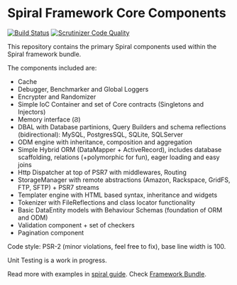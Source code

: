 Spiral Framework Core Components
================================

[![Build Status](https://travis-ci.org/spiral/components.svg?branch=master)](https://travis-ci.org/spiral/components)
[![Scrutinizer Code Quality](https://scrutinizer-ci.com/g/spiral/components/badges/quality-score.png?b=master)](https://scrutinizer-ci.com/g/spiral/components/?branch=master)

This repository contains the primary Spiral components used within the Spiral framework bundle.

The components included are:
* Cache
* Debugger, Benchmarker and Global Loggers
* Encrypter and Randomizer
* Simple IoC Container and set of Core contracts (Singletons and Injectors)
* Memory interface (&#1000;)
* DBAL with Database partinions, Query Builders and schema reflections (bidirectional): MySQL, PostgresSQL, SQLite, SQLServer
* ODM engine with inheritance, composition and aggregation
* Simple Hybrid ORM (DataMapper + ActiveRecord), includes database scaffolding, relations (+polymorphic for fun), eager loading and easy joins
* Http Dispatcher at top of PSR7 with middlewares, Routing
* StorageManager with remote abstractions (Amazon, Rackspace, GridFS, FTP, SFTP) + PSR7 streams
* Templater engine with HTML based syntax, inheritance and widgets
* Tokenizer with FileReflections and class locator functionality
* Basic DataEntity models with Behaviour Schemas (foundation of ORM and ODM)
* Validation component + set of checkers
* Pagination component

Code style: PSR-2 (minor violations, feel free to fix), base line width is 100.

Unit Testing is a work in progress.

Read more with examples in [spiral guide](https://github.com/spiral/guide). Check [Framework Bundle](https://github.com/spiral/spiral).
